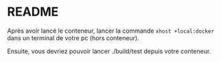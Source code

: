 # README

Après avoir lancé le conteneur, lancer la commande ``` xhost +local:docker ``` dans un terminal de votre pc (hors conteneur).

Ensuite, vous devriez pouvoir lancer ./build/test depuis votre conteneur.